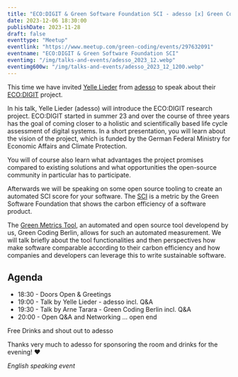 ```yaml
---
title: "ECO:DIGIT & Green Software Foundation SCI - adesso [x] Green Coding Berlin"
date: 2023-12-06 18:30:00
publishDate: 2023-11-28
draft: false
eventtype: "Meetup"
eventlink: "https://www.meetup.com/green-coding/events/297632091"
eventname: "ECO:DIGIT & Green Software Foundation SCI"
eventimg: "/img/talks-and-events/adesso_2023_12.webp"
eventimg600w: "/img/talks-and-events/adesso_2023_12_1200.webp"
---
```


This time we have invited [Yelle Lieder](https://www.linkedin.com/in/lieder/) from [adesso](https://www.adesso.de/de/) to speak about their [ECO:DIGIT](https://gi.de/aktuelles/projekte/eco-digit) project.

In his talk, Yelle Lieder (adesso) will introduce the ECO:DIGIT research project. ECO:DIGIT started in summer 23 and over the course of three years has the goal of coming closer to a holistic and scientifically based life cycle assessment of digital systems.
In a short presentation, you will learn about the vision of the project, which is funded by the German Federal Ministry for Economic Affairs and Climate Protection.

You will of course also learn what advantages the project promises compared to existing solutions and what opportunities the open-source community in particular has to participate.

Afterwards we will be speaking on some open source tooling to create an automated SCI score for your software.
The [SCI](https://sci-guide.greensoftware.foundation/) is a metric by the Green Software Foundation that shows the carbon efficiency of a software product.

The [Green Metrics Tool](https://github.com/green-coding-berlin/green-metrics-tool/), an automated and open source tool developend by us, Green Coding Berlin, allows for such an automated measurement.
We will talk briefly about the tool functionalities and then perspectives how make software comparable according to their carbon efficiency and how companies and developers can leverage this to write sustainable software.

## Agenda

- 18:30 - Doors Open & Greetings
- 19:00 - Talk by Yelle Lieder - adesso incl. Q&A
- 19:30 - Talk by Arne Tarara - Green Coding Berlin incl. Q&A
- 20:00 - Open Q&A and Networking ... open end

Free Drinks and shout out to adesso

Thanks very much to adesso for sponsoring the room and drinks for the evening! ❤️

*English speaking event*

